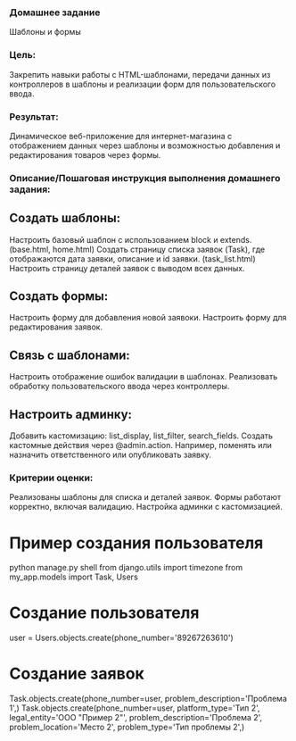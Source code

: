 ### Домашнее задание
Шаблоны и формы

### Цель:
Закрепить навыки работы с HTML-шаблонами, передачи данных из контроллеров в шаблоны и реализации форм для пользовательского ввода.

### Результат:
Динамическое веб-приложение для интернет-магазина с отображением данных через шаблоны и возможностью добавления и редактирования товаров через формы.


### Описание/Пошаговая инструкция выполнения домашнего задания:
## Создать шаблоны:
Настроить базовый шаблон с использованием block и extends. (base.html, home.html)
Создать страницу списка заявок (Task), где отображаются дата заявки, описание и id заявки. (task_list.html)
Настроить страницу деталей заявок с выводом всех данных.

## Создать формы:
Настроить форму для добавления новой заявоки.
Настроить форму для редактирования заявок.

## Связь с шаблонами:
Настроить отображение ошибок валидации в шаблонах.
Реализовать обработку пользовательского ввода через контроллеры.

## Настроить админку:
Добавить кастомизацию: list_display, list_filter, search_fields.
Создать кастомные действия через @admin.action. 
Например, поменять или назначить ответственного или опубликовать заявку.

### Критерии оценки:
Реализованы шаблоны для списка и деталей заявок.
Формы работают корректно, включая валидацию.
Настройка админки с кастомизацией.


# Пример создания пользователя
python manage.py shell
from django.utils import timezone
from my_app.models import Task, Users

# Создание пользователя
user = Users.objects.create(phone_number='89267263610')

# Создание заявок
Task.objects.create(phone_number=user, problem_description='Проблема 1',)
Task.objects.create(phone_number=user, platform_type='Тип 2', legal_entity='ООО "Пример 2"', problem_description='Проблема 2', problem_location='Место 2', problem_type='Тип проблемы 2',)